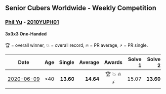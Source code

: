 ## Senior Cubers Worldwide - Weekly Competition
### [Phil Yu](../phil_yu.md) - [2010YUPH01](https://www.worldcubeassociation.org/persons/2010YUPH01?event=333oh)
#### 3x3x3 One-Handed

🏆 = overall winner, 💥 = overall record, 🔥 = PR average, ⚡ = PR single.

| Date | Age | Single | Average | Awards | Solve 1 | Solve 2 | Solve 3 | Solve 4 | Solve 5 | Video |
| :--: | :--: | --: | --: | :--: | --: | --: | --: | --: | --: | :-- |
| [<span style="white-space: nowrap">2020-06-09</span>](../../results/333oh/2020-06-09.md) | <40 | **13.60** | **14.64** | 🏆 💥 🔥 ⚡ | 15.07 | **13.60** | 15.00 | 21.24 | 13.84 | [Link](https://www.facebook.com/events/903549840109576/permalink/904463093351584/) |


<!-- Global site tag (gtag.js) - Google Analytics -->
<script async src="https://www.googletagmanager.com/gtag/js?id=UA-86348435-3"></script>
<script>window.dataLayer = window.dataLayer || []; function gtag() {dataLayer.push(arguments);} gtag('js', new Date()); gtag('config', 'UA-86348435-3');</script>
